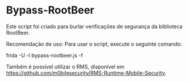 

# Bypass-RootBeer

Este script foi criado para burlar verificações de segurança da biblioteca RootBeer.

Recomendação de uso:
Para usar o script, execute o seguinte comando:

frida -U -l bypass-rootbeer.js -f <nome-do-pacote>

Também é possível utilizar o RMS, disponível em https://github.com/m0bilesecurity/RMS-Runtime-Mobile-Security.
